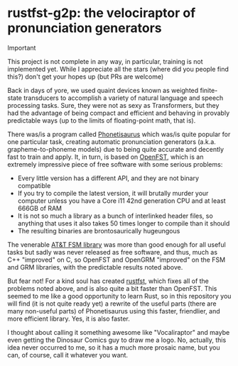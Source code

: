 rustfst-g2p: the velociraptor of pronunciation generators
=========================================================

> [!IMPORTANT]
> This project is not complete in any way, in particular,
> training is not implemented yet.  While I appreciate all the stars
> (where did you people find this?) don't get your hopes up (but PRs are welcome)
 
Back in days of yore, we used quaint devices known as weighted
finite-state transducers to accomplish a variety of natural language
and speech processing tasks.  Sure, they were not as sexy as
Transformers, but they had the advantage of being compact and
efficient and behaving in provably predictable ways (up to the limits
of floating-point math, that is).

There was/is a program called
[Phonetisaurus](https://github.com/AdolfVonKleist/Phonetisaurus) which
was/is quite popular for one particular task, creating automatic
pronunciation generators (a.k.a. grapheme-to-phoneme models) due to
being quite accurate and decently fast to train and apply.  It, in
turn, is based on [OpenFST](http://openfst.org), which is an extremely
impressive piece of free software with some serious problems:

- Every little version has a different API, and they are not binary
  compatible
- If you try to compile the latest version, it will brutally murder
  your computer unless you have a Core i11 42nd generation CPU and at
  least 666GB of RAM
- It is not so much a library as a bunch of interlinked header files,
  so anything that uses it also takes 50 times longer to compile than
  it should
- The resulting binaries are brontosaurically hugeungous

The venerable [AT&T FSM
library](https://www.openfst.org/twiki/bin/view/Contrib/FsmLibrary)
was more than good enough for all useful tasks but sadly was never
released as free software, and thus, much as C++ "improved" on C, so
OpenFST and OpenGRM "improved" on the FSM and GRM libraries, with the
predictable results noted above.

But fear not!  For a kind soul has created
[rustfst](https://github.com/Garvys/rustfst), which fixes all of the
problems noted above, and is also quite a bit faster than OpenFST.
This seemed to me like a good opportunity to learn Rust, so in this
repository you will find (it is not quite ready yet) a rewrite of the
useful parts (there are many non-useful parts) of Phonetisaurus using
this faster, friendlier, and more efficient library.  Yes, it is also
faster.

I thought about calling it something awesome like "Vocaliraptor" and
maybe even getting the Dinosaur Comics guy to draw me a logo.  No,
actually, this idea never occurred to me, so it has a much more
prosaic name, but you can, of course, call it whatever you want.

